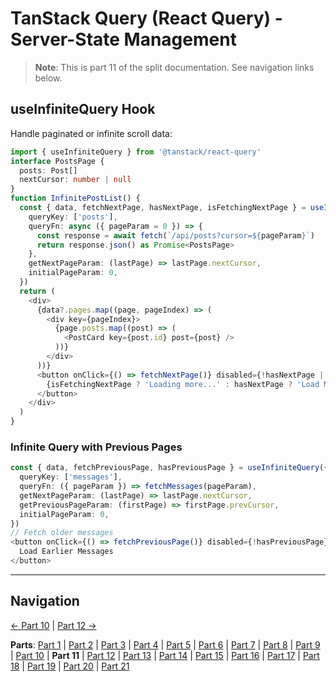 # TanStack Query (React Query) - Server-State Management

> **Note**: This is part 11 of the split documentation. See navigation links below.


## useInfiniteQuery Hook
Handle paginated or infinite scroll data:
```typescript
import { useInfiniteQuery } from '@tanstack/react-query'
interface PostsPage {
  posts: Post[]
  nextCursor: number | null
}
function InfinitePostList() {
  const { data, fetchNextPage, hasNextPage, isFetchingNextPage } = useInfiniteQuery({
    queryKey: ['posts'],
    queryFn: async ({ pageParam = 0 }) => {
      const response = await fetch(`/api/posts?cursor=${pageParam}`)
      return response.json() as Promise<PostsPage>
    },
    getNextPageParam: (lastPage) => lastPage.nextCursor,
    initialPageParam: 0,
  })
  return (
    <div>
      {data?.pages.map((page, pageIndex) => (
        <div key={pageIndex}>
          {page.posts.map((post) => (
            <PostCard key={post.id} post={post} />
          ))}
        </div>
      ))}
      <button onClick={() => fetchNextPage()} disabled={!hasNextPage || isFetchingNextPage}>
        {isFetchingNextPage ? 'Loading more...' : hasNextPage ? 'Load More' : 'No more posts'}
      </button>
    </div>
  )
}
```

### Infinite Query with Previous Pages
```typescript
const { data, fetchPreviousPage, hasPreviousPage } = useInfiniteQuery({
  queryKey: ['messages'],
  queryFn: ({ pageParam }) => fetchMessages(pageParam),
  getNextPageParam: (lastPage) => lastPage.nextCursor,
  getPreviousPageParam: (firstPage) => firstPage.prevCursor,
  initialPageParam: 0,
})
// Fetch older messages
<button onClick={() => fetchPreviousPage()} disabled={!hasPreviousPage}>
  Load Earlier Messages
</button>
```
---


## Navigation

[← Part 10](./10-usequeries-hook.md) | [Part 12 →](./12-server-side-rendering-ssr-with-hono.md)


**Parts**: [Part 1](./01-start.md) | [Part 2](./02-overview.md) | [Part 3](./03-why-tanstack-query-for-omnera.md) | [Part 4](./04-installation.md) | [Part 5](./05-basic-setup.md) | [Part 6](./06-core-concepts.md) | [Part 7](./07-usequery-hook.md) | [Part 8](./08-integration-with-effectts.md) | [Part 9](./09-usemutation-hook.md) | [Part 10](./10-usequeries-hook.md) | **Part 11** | [Part 12](./12-server-side-rendering-ssr-with-hono.md) | [Part 13](./13-integration-with-better-auth.md) | [Part 14](./14-advanced-patterns.md) | [Part 15](./15-testing-with-tanstack-query.md) | [Part 16](./16-best-practices.md) | [Part 17](./17-common-pitfalls-to-avoid.md) | [Part 18](./18-performance-optimization.md) | [Part 19](./19-devtools.md) | [Part 20](./20-summary.md) | [Part 21](./21-references.md)
